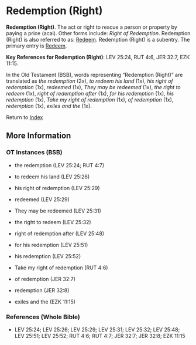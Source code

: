 # Redemption (Right)
**Redemption (Right)**. 
The act or right to rescue a person or property by paying a price (acai). 
Other forms include: 
*Right of Redemption*. 
Redemption (Right) is also referred to as: 
[Redeem](Redeem.md). 
Redemption (Right) is a subentry. The primary entry is 
[Redeem](Redeem.md). 


**Key References for Redemption (Right)**: 
LEV 25:24, RUT 4:6, JER 32:7, EZK 11:15. 


In the Old Testament (BSB), words representing “Redemption (Right)” are translated as 
*the redemption* (2x), *to redeem his land* (1x), *his right of redemption* (1x), *redeemed* (1x), *They may be redeemed* (1x), *the right to redeem* (1x), *right of redemption after* (1x), *for his redemption* (1x), *his redemption* (1x), *Take my right of redemption* (1x), *of redemption* (1x), *redemption* (1x), *exiles and the* (1x). 




Return to [Index](00-Index.md)

## More Information

### OT Instances (BSB)

* the redemption (LEV 25:24; RUT 4:7)

* to redeem his land (LEV 25:26)

* his right of redemption (LEV 25:29)

* redeemed (LEV 25:29)

* They may be redeemed (LEV 25:31)

* the right to redeem (LEV 25:32)

* right of redemption after (LEV 25:48)

* for his redemption (LEV 25:51)

* his redemption (LEV 25:52)

* Take my right of redemption (RUT 4:6)

* of redemption (JER 32:7)

* redemption (JER 32:8)

* exiles and the (EZK 11:15)



### References (Whole Bible)

* LEV 25:24; LEV 25:26; LEV 25:29; LEV 25:31; LEV 25:32; LEV 25:48; LEV 25:51; LEV 25:52; RUT 4:6; RUT 4:7; JER 32:7; JER 32:8; EZK 11:15



